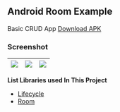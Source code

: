 ## Android Room Example ##

Basic CRUD App
[Download APK](https://www.dropbox.com/s/n5atbuvc8k9uzfq)

### Screenshot ###
| ![](https://i.imgur.com/UtaPBue.jpg) | ![](https://i.imgur.com/hi2XuEw.jpg) | ![](https://i.imgur.com/DO9P9cq.jpg) |
| :--: | :--: | :--: |

**List Libraries used In This Project**
- [Lifecycle](https://developer.android.com/jetpack/androidx/releases/lifecycle)
- [Room](https://developer.android.com/jetpack/androidx/releases/room)